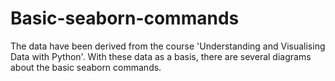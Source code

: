 # Basic-seaborn-commands
The data have been derived from the course 'Understanding and Visualising Data with Python'. With these data
as a basis, there are several diagrams about the basic seaborn commands.
